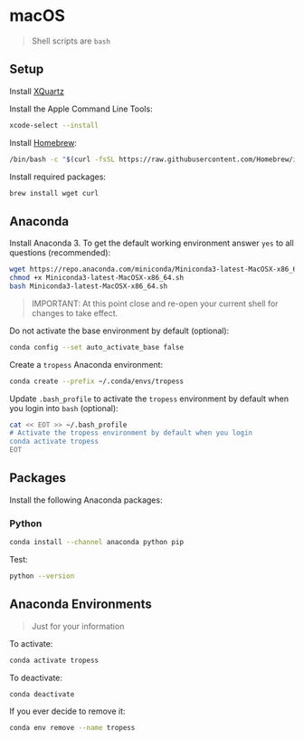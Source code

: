 # macOS

>  Shell scripts are `bash`

## Setup

Install [XQuartz](https://www.xquartz.org)

Install the Apple Command Line Tools:

```bash
xcode-select --install
```

Install [Homebrew](https://brew.sh/):

```bash
/bin/bash -c "$(curl -fsSL https://raw.githubusercontent.com/Homebrew/install/HEAD/install.sh)"
```

Install required packages:

```bash
brew install wget curl
```

## Anaconda

Install Anaconda 3. To get the default working environment answer `yes` to all questions (recommended):

```bash
wget https://repo.anaconda.com/miniconda/Miniconda3-latest-MacOSX-x86_64.sh
chmod +x Miniconda3-latest-MacOSX-x86_64.sh
bash Miniconda3-latest-MacOSX-x86_64.sh
```

>  IMPORTANT: At this point close and re-open your current shell for changes to take effect.

Do not activate the base environment by default (optional):

```bash
conda config --set auto_activate_base false
```

Create a `tropess` Anaconda environment:

```bash
conda create --prefix ~/.conda/envs/tropess
```

Update `.bash_profile` to activate the `tropess` environment  by default when you login into `bash` (optional):

```bash
cat << EOT >> ~/.bash_profile
# Activate the tropess environment by default when you login
conda activate tropess
EOT
```

## Packages

Install the following Anaconda packages:

### Python

```bash
conda install --channel anaconda python pip
```

Test:

```bash
python --version
```

## Anaconda Environments

> Just for your information

To activate:

```bash
conda activate tropess
```

To deactivate:

```bash
conda deactivate
```

If you ever decide to remove it:

```bash
conda env remove --name tropess
```

